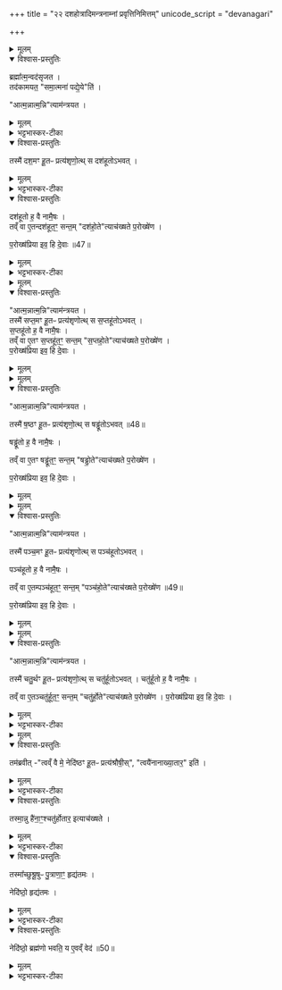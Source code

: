 +++
title = "२२ दशहोत्रादिमन्त्रनाम्नां प्रवृत्तिनिमित्तम्"
unicode_script = "devanagari"

+++
<div class="js_include" url="/vedAH_yajuH/taittirIyam/brAhmaNam/sarva-prastutiH/2/3_hotR-brAhmaNAdi/11_dashahotrAdimantranAmnAM_pravRttinimittam"  newLevelForH1="1" includeTitle="true">

<details><summary>मूलम्</summary>

ब्रह्मा᳚त्म॒न्वद॑सृजत ।  
तद॑कामयत ।  
समा॒त्मना॑ पद्ये॒येति॑ ।
आत्म॒न्नात्म॒न्नित्याम॑न्त्रयत ।
तस्मै॑ दश॒मꣳ हू॒तᳶ प्रत्य॑शृणोत् ।
स दश॑हूतोऽभवत् ।
दश॑हूतो ह॒ वै नामै॒षः ।
तव्ँ वा ए॒तन्दश॑हूत॒ꣳ॒ सन्त᳚म् ।
दश॑हो॒तेत्याच॑ख्षते प॒रोख्षे॑ण ।
प॒रोख्ष॑प्रिया इव॒ हि दे॒वाः ॥47॥  
</details>

<details open><summary>विश्वास-प्रस्तुतिः</summary>

ब्रह्मा᳚त्म॒न्वद॑सृजत ।  
तद॑कामयत॒ "समा॒त्मना॑ पद्ये॒ये"ति॑ ।   

"आत्म॒न्नात्म॒न्नि"त्याम॑न्त्रयत ।
</details>

<details><summary>मूलम्</summary>

ब्रह्मा᳚त्म॒न्वद॑सृजत ।  
तद॑कामयत॒ "समा॒त्मना॑ पद्ये॒ये"ति॑ ।   

"आत्म॒न्नात्म॒न्नि"त्याम॑न्त्रयत ।
</details>

<details><summary>भट्टभास्कर-टीका</summary>

1दशमे होतृमन्त्रैः काम्यप्रयोग उक्तः । अथैकादशे दशहोत्रादिमन्त्रनाम्नां प्रवृत्तिनिमित्तमुच्यते । तत्रादौ दशहोतृशब्दस्य प्रवृत्तिनिमित्तं दर्शयति - ब्रह्मात्मन्नित्यादिना ॥ यदेतज्जगत्कारणं परं ब्रह्म तदेतदादिसृष्टावात्मन्वज्जीवात्मोपेतं दशहोतृमन्त्राभिमानिदेवतानां शरीरमसृजत तत्सृष्ट्वा चानन्तरमनेन जीवात्मना सम्पद्येय संगतो भवेयमिति विचार्य न जीवात्मानमुद्दिश्य आत्मन्निति संबोध्य आमन्त्रितवान् । द्विरुक्तिर्बह्वर्था । बहुकृत्व आहूतवानित्यर्थः ।
</details>

<details open><summary>विश्वास-प्रस्तुतिः</summary>

तस्मै॑ दश॒मꣳ हू॒तᳶ प्रत्य॑शृणो॒त्थ् स दश॑हूतोऽभवत् ।
</details>

<details><summary>मूलम्</summary>

तस्मै॑ दश॒मꣳ हू॒तᳶ प्रत्य॑शृणो॒त्थ् स दश॑हूतोऽभवत् ।
</details>

<details><summary>भट्टभास्कर-टीका</summary>

एवं ब्रह्मण्याह्वयति सति दशमे पर्याये समाहूतो जीवात्मा प्रत्यशृणोत् भो इति प्रत्युत्तरं दत्तवान् । तावता तस्य दशहोतेति नाम संपन्नम् ।
</details>

<details open><summary>विश्वास-प्रस्तुतिः</summary>

दश॑हूतो ह॒ वै नामै॒षः ।  
तव्ँ वा ए॒तन्दश॑हूत॒ꣳ॒ सन्त॒म् "दश॑हो॒ते"त्याच॑ख्षते प॒रोख्षे॑ण ।

प॒रोख्ष॑प्रिया इव॒ हि दे॒वाः ॥47॥   
</details>

<details><summary>मूलम्</summary>

दश॑हूतो ह॒ वै नामै॒षः ।  
तव्ँ वा ए॒तन्दश॑हूत॒ꣳ॒ सन्त॒म् "दश॑हो॒ते"त्याच॑ख्षते प॒रोख्षे॑ण ।

प॒रोख्ष॑प्रिया इव॒ हि दे॒वाः ॥47॥   
</details>

<details><summary>भट्टभास्कर-टीका</summary>

सोऽयं वस्तुतो दशहूत एव ।

एवमेव वास्तवं नामविशेषमाच्छाद्य अपरेण वर्णान्तरव्यवहृतेन दशहोतेति नाम्ना व्यवहरन्ति । यस्माद्देवाः पूज्याः पित्राचार्यादयः स्वकीयं वास्तवं नाम परित्यज्य हे तात! हे आचार्य! इति परोक्षेणाह्वानं प्रियं पश्यन्ति तस्माद्युक्तः परोक्षनामव्यवहारः ॥
</details>


<details><summary>मूलम्</summary>

आत्म॒न्नात्म॒न्नित्याम॑न्त्रयत ।
तस्मै॑ सप्त॒मꣳ हू॒तᳶ प्रत्य॑शृणोत् ।
स स॒प्तहू॑तोऽभवत् ।
स॒प्तहू॑तो ह॒ वै नामै॒षः ।
तव्ँ वा ए॒तꣳ स॒प्तहू॑त॒ꣳ॒ सन्त᳚म् ।
स॒प्तहो॒तेत्याच॑ख्षते प॒रोख्षे॑ण ।
प॒रोख्ष॑प्रिया इव॒ हि दे॒वाः ।
</details>

<details open><summary>विश्वास-प्रस्तुतिः</summary>

"आत्म॒न्नात्म॒न्नि"त्याम॑न्त्रयत ।  
तस्मै॑ सप्त॒मꣳ हू॒तᳶ प्रत्य॑शृणोत्थ् स स॒प्तहू॑तोऽभवत् ।   
स॒प्तहू॑तो ह॒ वै नामै॒षः ।   
तव्ँ वा ए॒तꣳ स॒प्तहू॑त॒ꣳ॒ सन्त॒म् "स॒प्तहो॒ते"त्याच॑ख्षते प॒रोख्षे॑ण ।   
प॒रोख्ष॑प्रिया इव॒ हि दे॒वाः ।
</details>

<details><summary>मूलम्</summary>

"आत्म॒न्नात्म॒न्नि"त्याम॑न्त्रयत ।  
तस्मै॑ सप्त॒मꣳ हू॒तᳶ प्रत्य॑शृणोत्थ् स स॒प्तहू॑तोऽभवत् ।   
स॒प्तहू॑तो ह॒ वै नामै॒षः ।   
तव्ँ वा ए॒तꣳ स॒प्तहू॑त॒ꣳ॒ सन्त॒म् "स॒प्तहो॒ते"त्याच॑ख्षते प॒रोख्षे॑ण ।   
प॒रोख्ष॑प्रिया इव॒ हि दे॒वाः ।
</details>


<details><summary>मूलम्</summary>

आत्म॒न्नात्म॒न्नित्याम॑न्त्रयत ।
तस्मै॑ ष॒ष्ठꣳ हू॒तᳶ प्रत्य॑शृणोत् ।
स षड्ढू॑तोऽभवत् ॥48॥  
षड्ढू॑तो ह॒ वै नामै॒षः ।
तव्ँ वा ए॒तꣳ षड्ढू॑त॒ꣳ॒ सन्त᳚म् ।
षड्ढो॒तेत्याच॑ख्षते प॒रोख्षे॑ण ।
प॒रोख्ष॑प्रिया इव॒ हि दे॒वाः ।
</details>

<details open><summary>विश्वास-प्रस्तुतिः</summary>

"आत्म॒न्नात्म॒न्नि"त्याम॑न्त्रयत ।

तस्मै॑ ष॒ष्ठꣳ हू॒तᳶ प्रत्य॑शृणो॒त्थ् स षड्ढू॑तोऽभवत् ॥48॥  

षड्ढू॑तो ह॒ वै नामै॒षः ।

तव्ँ वा ए॒तꣳ षड्ढू॑त॒ꣳ॒ सन्त॒म् "षड्ढो॒ते"त्याच॑ख्षते प॒रोख्षे॑ण ।

प॒रोख्ष॑प्रिया इव॒ हि दे॒वाः ।
</details>

<details><summary>मूलम्</summary>

"आत्म॒न्नात्म॒न्नि"त्याम॑न्त्रयत ।

तस्मै॑ ष॒ष्ठꣳ हू॒तᳶ प्रत्य॑शृणो॒त्थ् स षड्ढू॑तोऽभवत् ॥48॥  

षड्ढू॑तो ह॒ वै नामै॒षः ।

तव्ँ वा ए॒तꣳ षड्ढू॑त॒ꣳ॒ सन्त॒म् "षड्ढो॒ते"त्याच॑ख्षते प॒रोख्षे॑ण ।

प॒रोख्ष॑प्रिया इव॒ हि दे॒वाः ।
</details>


<details><summary>मूलम्</summary>

आत्म॒न्नात्म॒न्नित्याम॑न्त्रयत ।
तस्मै॑ पञ्च॒मꣳ हू॒तᳶ प्रत्य॑शृणोत् ।
स पञ्च॑हूतोऽभवत् ।
पञ्च॑हूतो ह॒ वै नामै॒षः ।
तव्ँ वा ए॒तम्पञ्च॑हूत॒ꣳ॒ सन्त᳚म् ।
पञ्च॑हो॒तेत्याच॑ख्षते प॒रोख्षे॑ण ॥49॥  
प॒रोख्ष॑प्रिया इव॒ हि दे॒वाः ।
</details>

<details open><summary>विश्वास-प्रस्तुतिः</summary>

"आत्म॒न्नात्म॒न्नि"त्याम॑न्त्रयत ।

तस्मै॑ पञ्च॒मꣳ हू॒तᳶ प्रत्य॑शृणोत्थ् स पञ्च॑हूतोऽभवत् ।

पञ्च॑हूतो ह॒ वै नामै॒षः ।

तव्ँ वा ए॒तम्पञ्च॑हूत॒ꣳ॒ सन्त॒म् "पञ्च॑हो॒ते"त्याच॑ख्षते प॒रोख्षे॑ण ॥49॥  

प॒रोख्ष॑प्रिया इव॒ हि दे॒वाः ।
</details>

<details><summary>मूलम्</summary>

"आत्म॒न्नात्म॒न्नि"त्याम॑न्त्रयत ।

तस्मै॑ पञ्च॒मꣳ हू॒तᳶ प्रत्य॑शृणोत्थ् स पञ्च॑हूतोऽभवत् ।

पञ्च॑हूतो ह॒ वै नामै॒षः ।

तव्ँ वा ए॒तम्पञ्च॑हूत॒ꣳ॒ सन्त॒म् "पञ्च॑हो॒ते"त्याच॑ख्षते प॒रोख्षे॑ण ॥49॥  

प॒रोख्ष॑प्रिया इव॒ हि दे॒वाः ।
</details>


<details><summary>मूलम्</summary>

आत्म॒न्नात्म॒न्नित्याम॑न्त्रयत ।
तस्मै॑ चतु॒र्थꣳ हू॒तᳶ प्रत्य॑शृणोत् ।
स चतु॑र्हूतोऽभवत् ।
चतु॑र्हूतो ह॒ वै नामै॒षः ।
तव्ँ वा ए॒तञ्चतु॑र्हूत॒ꣳ॒ सन्त᳚म् ।
चतु॑र्हो॒तेत्याच॑ख्षते प॒रोख्षे॑ण ।
प॒रोख्ष॑प्रिया इव॒ हि दे॒वाः ।
</details>

<details open><summary>विश्वास-प्रस्तुतिः</summary>

"आत्म॒न्नात्म॒न्नि"त्याम॑न्त्रयत ।

तस्मै॑ चतु॒र्थꣳ हू॒तᳶ प्रत्य॑शृणो॒त्थ् स चतु॑र्हूतोऽभवत् ।
चतु॑र्हूतो ह॒ वै नामै॒षः ।

तव्ँ वा ए॒तञ्चतु॑र्हूत॒ꣳ॒ सन्त॒म् "चतु॑र्हो॒ते"त्याच॑ख्षते प॒रोख्षे॑ण ।
प॒रोख्ष॑प्रिया इव॒ हि दे॒वाः ।
</details>

<details><summary>मूलम्</summary>

"आत्म॒न्नात्म॒न्नि"त्याम॑न्त्रयत ।

तस्मै॑ चतु॒र्थꣳ हू॒तᳶ प्रत्य॑शृणो॒त्थ् स चतु॑र्हूतोऽभवत् ।
चतु॑र्हूतो ह॒ वै नामै॒षः ।

तव्ँ वा ए॒तञ्चतु॑र्हूत॒ꣳ॒ सन्त॒म् "चतु॑र्हो॒ते"त्याच॑ख्षते प॒रोख्षे॑ण ।
प॒रोख्ष॑प्रिया इव॒ हि दे॒वाः ।
</details>

<details><summary>भट्टभास्कर-टीका</summary>

2-5अथ सप्तहोत्रादिनामप्रवृत्तिं दर्शयति - आत्मन्नियादिना ॥
सप्तहोतृषढ्ढोतृपञ्चहोनृचतुर्होतृनामानिर्चनवाक्यानि दशहोतृवाक्यवद्य्व्याख्येयानि ॥
</details>


<details><summary>मूलम्</summary>

तम॑ब्रवीत् ।
त्वव्ँ वै मे॒ नेदि॑ष्ठꣳ हू॒तᳶ प्रत्य॑श्रौषीः ।
त्वयै॑नानाख्या॒तार॒ इति॑ ।
तस्मा॒न्नु है॑ना॒ꣳ॒श्चतु॑र्होतार॒ इत्याच॑ख्षते ।
तस्मा᳚च्छुश्रू॒षुᳶ पु॒त्राणा॒ꣳ॒ हृद्य॑तमः ।
नेदि॑ष्ठो॒ हृद्य॑तमः ।
नेदि॑ष्ठो॒ ब्रह्म॑णो भवति ।
य ए॒वव्ँ वेद॑ ॥50॥   
</details>

<details open><summary>विश्वास-प्रस्तुतिः</summary>

तम॑ब्रवीत् -"त्वव्ँ वै मे॒ नेदि॑ष्ठꣳ हू॒तᳶ प्रत्य॑श्रौषी॒स्", "त्वयै॑नानाख्या॒तार॒" इति॑ ।
</details>

<details><summary>मूलम्</summary>

तम॑ब्रवीत् -"त्वव्ँ वै मे॒ नेदि॑ष्ठꣳ हू॒तᳶ प्रत्य॑श्रौषी॒स्", "त्वयै॑नानाख्या॒तार॒" इति॑ ।
</details>

<details><summary>भट्टभास्कर-टीका</summary>

6अथ चतुर्होतृमन्त्राभिमानिनं पुरुषं विशेषतः प्रशंसति - तमब्रवीदित्वादिना ॥ चतुर्होतृमन्त्राभिमानिनं देवं प्रजापतिरेवमब्रवीत् - त्वमेवैको मया समाहूतस्सन् मदीयं वाक्यं नेदिष्टमतिसमीपं यथा भवति तथा श्रुत्वा प्रत्युत्तरं दत्तवान् । चतुर्थमामन्त्रणं त्वया श्रुतं इतरे न तथा सहसा श्रुतवन्तः । तस्मात्त्वयैव सर्वानेतान् हि जना कथयिष्यन्ति ।
</details>

<details open><summary>विश्वास-प्रस्तुतिः</summary>

तस्मा॒न्नु है॑ना॒ꣳ॒श्चतु॑र्होतार॒ इत्याच॑ख्षते ।
</details>

<details><summary>मूलम्</summary>

तस्मा॒न्नु है॑ना॒ꣳ॒श्चतु॑र्होतार॒ इत्याच॑ख्षते ।
</details>

<details><summary>भट्टभास्कर-टीका</summary>

एवं चतुर्होतार इत्येवं त्वन्नाम्नैव व्यवहारो भविष्यतीत्यर्थः । यस्मादेवं प्रजापतिना वरो दत्तः तस्मादेतान् दशहोत्रादीन् सर्वानपि चतुर्होतार इत्येव वचनं वैदिका आचक्षते ।
</details>

<details open><summary>विश्वास-प्रस्तुतिः</summary>

तस्मा᳚च्छुश्रू॒षुᳶ पु॒त्राणा॒ꣳ॒ हृद्य॑तमः ।

नेदि॑ष्ठो॒ हृद्य॑तमः ।
</details>

<details><summary>मूलम्</summary>

तस्मा᳚च्छुश्रू॒षुᳶ पु॒त्राणा॒ꣳ॒ हृद्य॑तमः ।

नेदि॑ष्ठो॒ हृद्य॑तमः ।
</details>

<details><summary>भट्टभास्कर-टीका</summary>

यस्मादेवं शीघ्रं वाक्यं श्रुतवतश्चतुर्होतुः प्रजापतेर्वरलाभस्तस्माल्लोकेऽपि, पुत्राणां मध्ये यः पितृवाक्यमादरेण श्रोतुमिच्छति स एव पितुर्हृद्यतमोऽत्यन्तं प्रियः ।
योऽतिप्रियः स नेदिष्ठोऽतिसमीपवर्ती भवति ।
</details>

<details open><summary>विश्वास-प्रस्तुतिः</summary>

नेदि॑ष्ठो॒ ब्रह्म॑णो भवति॒ य ए॒वव्ँ वेद॑ ॥50॥  
</details>

<details><summary>मूलम्</summary>

नेदि॑ष्ठो॒ ब्रह्म॑णो भवति॒ य ए॒वव्ँ वेद॑ ॥50॥  
</details>

<details><summary>भट्टभास्कर-टीका</summary>

पुमानेवं चतुर्होतृब्रह्मसमीपवर्तित्वं वेद स स्वयमपि ब्रह्मणोऽतिसमीपवर्ती भवति ॥
इति तैत्तिरीयब्राह्मणे द्वितीयाष्टके तृतीयप्रपाठके एकादशोऽनुवाकः ॥

समाप्तश्चायं प्रपाठकः ॥  

</details>
</div>